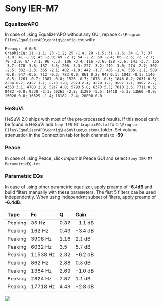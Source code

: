 # Sony IER-M7

### EqualizerAPO
In case of using EqualizerAPO without any GUI, replace `C:\Program Files\EqualizerAPO\config\config.txt`
with:
```
Preamp: -6.0dB
GraphicEQ: 21 -1.1; 23 -1.2; 25 -1.4; 28 -1.5; 31 -1.6; 34 -1.7; 37 -1.8; 41 -1.9; 45 -2.0; 49 -2.1; 54 -2.2; 60 -2.4; 66 -2.5; 72 -2.7; 79 -2.9; 87 -3.1; 96 -3.3; 106 -3.4; 116 -3.6; 128 -3.6; 141 -3.7; 155 -3.7; 170 -3.6; 187 -3.5; 206 -3.3; 227 -3.2; 249 -3.0; 274 -2.7; 302 -2.5; 332 -2.3; 365 -2.1; 402 -1.9; 442 -1.7; 486 -1.4; 535 -1.1; 588 -0.8; 647 -0.6; 712 -0.3; 783 0.0; 861 0.2; 947 0.1; 1042 -0.1; 1146 -0.5; 1261 -0.7; 1387 -0.8; 1526 -0.7; 1678 -0.3; 1846 0.2; 2031 0.5; 2234 0.7; 2457 1.1; 2703 1.8; 2973 2.4; 3270 1.6; 3597 1.1; 3957 2.7; 4353 3.1; 4788 2.8; 5267 4.0; 5793 5.8; 6373 5.5; 7010 2.5; 7711 0.3; 8482 -0.8; 9330 -2.1; 10263 -2.8; 11289 -5.5; 12418 -5.3; 13660 -0.9; 15026 0.0; 16529 -1.4; 18182 -2.4; 20000 0.0
```

### HeSuVi
HeSuVi 2.0 ships with most of the pre-processed results. If this model can't be found in HeSuVi add
`Sony IER-M7 GraphicEQ.txt` to `C:\Program Files\EqualizerAPO\config\HeSuVi\eq\custom\` folder.
Set volume attenuation in the Connection tab for both channels to **-59**

### Peace
In case of using Peace, click *Import* in Peace GUI and select `Sony IER-M7 ParametricEQ.txt`.

### Parametric EQs
In case of using other parametric equalizer, apply preamp of **-6.4dB** and build filters manually
with these parameters. The first 5 filters can be used independently.
When using independent subset of filters, apply preamp of **-6.4dB**.

| Type    | Fc       |    Q | Gain    |
|:--------|:---------|:-----|:--------|
| Peaking | 35 Hz    | 0.37 | -1.1 dB |
| Peaking | 162 Hz   | 0.49 | -3.4 dB |
| Peaking | 3908 Hz  | 1.16 | 2.1 dB  |
| Peaking | 6032 Hz  | 3.5  | 5.7 dB  |
| Peaking | 11538 Hz | 2.32 | -6.2 dB |
| Peaking | 862 Hz   | 2.88 | 0.8 dB  |
| Peaking | 1384 Hz  | 2.69 | -1.0 dB |
| Peaking | 2824 Hz  | 7.87 | 1.1 dB  |
| Peaking | 17718 Hz | 4.49 | -2.8 dB |

![](https://raw.githubusercontent.com/jaakkopasanen/AutoEq/master/results/oratory1990/usound/Sony%20IER-M7/Sony%20IER-M7.png)